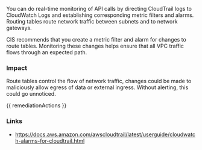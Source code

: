 
You can do real-time monitoring of API calls by directing CloudTrail logs to CloudWatch Logs and establishing corresponding metric filters and alarms.     
Routing tables route network traffic between subnets and to network gateways.                                                                   
                                                                              
CIS recommends that you create a metric filter and alarm for changes to route tables. Monitoring these changes helps ensure that all VPC traffic flows through an expected path.

### Impact
Route tables control the flow of network traffic, changes could be made to maliciously allow egress of data or external ingress. Without alerting, this could go unnoticed.

<!-- DO NOT CHANGE -->
{{ remediationActions }}

### Links
- https://docs.aws.amazon.com/awscloudtrail/latest/userguide/cloudwatch-alarms-for-cloudtrail.html


